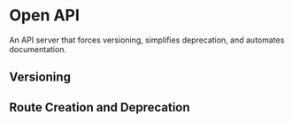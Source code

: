 # Open API

An API server that forces versioning, simplifies deprecation, and automates documentation.

## Versioning

## Route Creation and Deprecation

